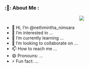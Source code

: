### :🤡: About Me :

<p align="center">
  <img src="https://i.imgur.com/grqkPgn.jpeg" />
</p>

- 👋 Hi, I’m @nethmintha_nimsara
- 👀 I’m interested in ...
- 🌱 I’m currently learning ...
- 💞️ I’m looking to collaborate on ...
- 📫 How to reach me ...
- 😄 Pronouns: ...
- ⚡ Fun fact: ...

<!---
nethmintha/nethmintha is a ✨ special ✨ repository because its `README.md` (this file) appears on your GitHub profile.
You can click the Preview link to take a look at your changes.
--->
